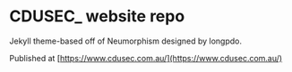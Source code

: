 # CDUSEC_ website repo
Jekyll theme-based off of Neumorphism designed by longpdo.

Published at [https://www.cdusec.com.au/](https://www.cdusec.com.au/)
